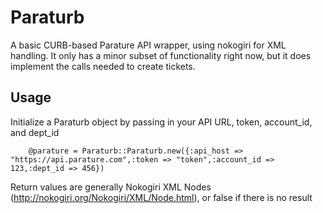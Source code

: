 # Paraturb #
A basic CURB-based Parature API wrapper, using nokogiri for XML handling. It only has a minor subset of functionality right now, but it does implement the calls needed to create tickets.

## Usage ##

Initialize a Paraturb object by passing in your API URL, token, account_id, and dept_id

		@parature = Paraturb::Paraturb.new({:api_host => "https://api.parature.com",:token => "token",:account_id => 123,:dept_id => 456})

Return values are generally Nokogiri XML Nodes (http://nokogiri.org/Nokogiri/XML/Node.html), or false if there is no result